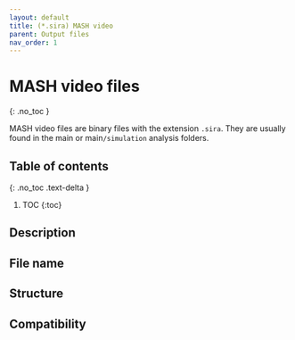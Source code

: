 ```yaml
---
layout: default
title: (*.sira) MASH video
parent: Output files
nav_order: 1
---
```



# MASH video files
{: .no_toc }

MASH video files are binary files with the extension `.sira`. They are usually found in the main or main`/simulation` analysis folders.

## Table of contents
{: .no_toc .text-delta }

1. TOC
{:toc}

## Description

## File name

## Structure

## Compatibility